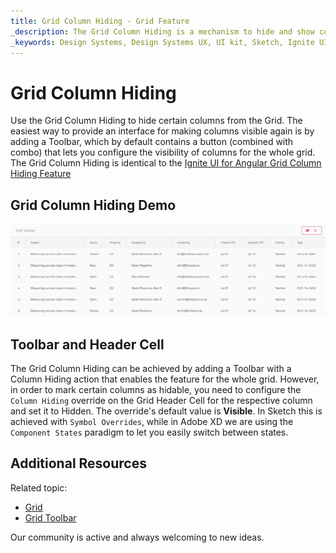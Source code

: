 ```yaml
---
title: Grid Column Hiding - Grid Feature
_description: The Grid Column Hiding is a mechanism to hide and show columns of the Grid.
_keywords: Design Systems, Design Systems UX, UI kit, Sketch, Ignite UI for Angular, Sketch to Angular, Sketch to Angular, Angular, Angular Design System, Export code from Sketch, Design Kits for Angular, Sketch HTML, Sketch to HTML, Sketch UI kits
---
```


# Grid Column Hiding

Use the Grid Column Hiding to hide certain columns from the Grid. The easiest way to provide an interface for making columns visible again is by adding a Toolbar, which by default contains a button (combined with combo) that lets you configure the visibility of columns for the whole grid. The Grid Column Hiding is identical to the [Ignite UI for Angular Grid Column Hiding Feature](https://www.infragistics.com/products/ignite-ui-angular/angular/components/grid/column_hiding.html)

## Grid Column Hiding Demo

<img class="responsive-img" src="../images/grid_column_hiding_demo.png" srcset="../images/grid_column_hiding_demo@2x.png 2x" />

## Toolbar and Header Cell

The Grid Column Hiding can be achieved by adding a Toolbar with a Column Hiding action that enables the feature for the whole grid. However, in order to mark certain columns as hidable, you need to configure the `Column Hiding` override on the Grid Header Cell for the respective column and set it to Hidden. The override's default value is **Visible**. In Sketch this is achieved with `Symbol Overrides`, while in Adobe XD we are using the `Component States` paradigm to let you easily switch between states.

## Additional Resources

Related topic:

- [Grid](grid.md)
- [Grid Toolbar](grid-toolbar.md)
  <div class="divider--half"></div>

Our community is active and always welcoming to new ideas.
